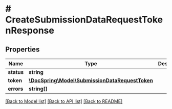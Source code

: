 # # CreateSubmissionDataRequestTokenResponse

## Properties

Name | Type | Description | Notes
------------ | ------------- | ------------- | -------------
**status** | **string** |  |
**token** | [**\DocSpring\Model\SubmissionDataRequestToken**](SubmissionDataRequestToken.md) |  |
**errors** | **string[]** |  | [optional]

[[Back to Model list]](../../README.md#models) [[Back to API list]](../../README.md#endpoints) [[Back to README]](../../README.md)

